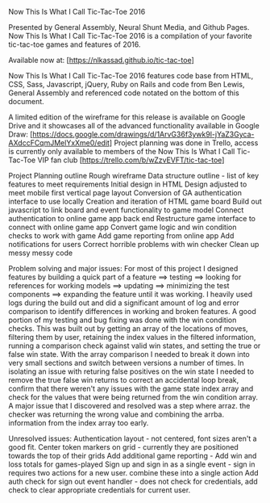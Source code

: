 Now This Is What I Call Tic-Tac-Toe 2016

Presented by General Assembly, Neural Shunt Media, and Github Pages.
Now This Is What I Call Tic-Tac-Toe 2016 is a compilation of your
favorite tic-tac-toe games and features of 2016.

Available now at: [https://nlkassad.github.io/tic-tac-toe]

Now This Is What I Call Tic-Tac-Toe 2016 features code base from
HTML, CSS, Sass, Javascript, jQuery, Ruby on Rails and code from
Ben Lewis, General Assembly and referenced code notated on the
bottom of this document.

A limited edition of the wireframe for this release is available on
Google Drive and it showcases all of the advanced functionality
available in Google Draw:
[https://docs.google.com/drawings/d/1ArvG36f3ywk9l-jYaZ3Gyca-AXdccFCqmJMelYxXme0/edit]
Project planning was done in Trello, access is currently only
available to members of the Now This Is What I Call Tic-Tac-Toe VIP
fan club
[https://trello.com/b/wZzvEVFT/tic-tac-toe]

Project Planning outline
Rough wireframe
Data structure outline - list of key features to meet requirements
Initial design in HTML
Design adjusted to meet mobile first vertical page layout
Conversion of GA authentication interface to use locally
Creation and iteration of HTML game board
Build out javascript to link board and event functionality to
game model
Connect authentication to online game app back end
Restructure game interface to connect with online game app
Convert game logic and win condition checks to work with game
Add game reporting from online app
Add notifications for users
Correct horrible problems with win checker
Clean up messy messy code

Problem solving and major issues:
For most of this project I designed features by building a quick
part of a feature ==> testing ==> looking for references for working
models ==> updating ==> minimizing the test components ==> expanding
the feature until it was working.
I heavily used logs during the build out and did a significant amount
of log and error comparison to identify differences in working and
broken features. A good portion of my testing and bug fixing was done
with the win condition checks. This was built out by getting an array
of the locations of moves, filtering them by user, retaining the index
values in the filtered information, running a comparison check against
valid win states, and setting the true or false win state.
With the array comparison I needed to break it down into very small
sections and switch between versions a number of times. In isolating an
issue with returing false positives on the win state I needed to remove
the true false win returns to correct an accidental loop break, confirm
that there weren't any issues with the game state index array and
check for the values that were being returned from the win condition
array. A major issue that I discovered and resolved was a step where
arraz. the checker was returning the wrong value and combining the
arrba. information from the index array too early.

Unresolved issues:
Authentication layout - not centered, font sizes aren't a good fit.
Center token markers on grid - currently they are positioned towards
the top of their grids
Add additional game reporting - Add win and loss totals for games-played
Sign up and sign in as a single event - sign in requires two actions
for a new user. combine these into a single action
Add auth check for sign out event handler - does not check for
credentials, add check to clear appropriate credentials for
current user.
